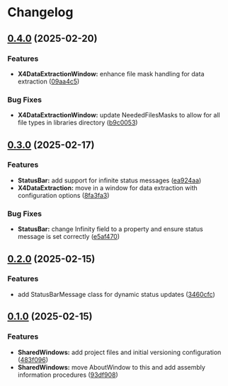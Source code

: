 # Changelog

## [0.4.0](https://github.com/chemodun/X4-UniverseEditor/compare/SharedWindows@v0.3.0...SharedWindows@v0.4.0) (2025-02-20)


### Features

* **X4DataExtractionWindow:** enhance file mask handling for data extraction ([09aa4c5](https://github.com/chemodun/X4-UniverseEditor/commit/09aa4c5df7bffc06da697d87c962c4e9b401a59f))


### Bug Fixes

* **X4DataExtractionWindow:** update NeededFilesMasks to allow for all file types in libraries directory ([b9c0053](https://github.com/chemodun/X4-UniverseEditor/commit/b9c00539f71d523aac48eb18cbf3d8ef44830b30))

## [0.3.0](https://github.com/chemodun/X4-UniverseEditor/compare/SharedWindows@v0.2.0...SharedWindows@v0.3.0) (2025-02-17)


### Features

* **StatusBar:** add support for infinite status messages ([ea924aa](https://github.com/chemodun/X4-UniverseEditor/commit/ea924aa497cfe8fdd686c0cd9ed8103cd8f11408))
* **X4DataExtraction:** move in a window for data extraction with configuration options ([8fa3fa3](https://github.com/chemodun/X4-UniverseEditor/commit/8fa3fa3f0c4a82dd079f15a590e8b6b684e7c202))


### Bug Fixes

* **StatusBar:** change Infinity field to a property and ensure status message is set correctly ([e5af470](https://github.com/chemodun/X4-UniverseEditor/commit/e5af47017af0ccfdc427afb2cfa144d8148eb0c9))

## [0.2.0](https://github.com/chemodun/X4-UniverseEditor/compare/SharedWindows@v0.1.0...SharedWindows@v0.2.0) (2025-02-15)


### Features

* add StatusBarMessage class for dynamic status updates ([3460cfc](https://github.com/chemodun/X4-UniverseEditor/commit/3460cfc52694b918a28af4dc8f1fd10ef07c54ec))

## [0.1.0](https://github.com/chemodun/X4-UniverseEditor/compare/SharedWindows-v0.0.1...SharedWindows@v0.1.0) (2025-02-15)


### Features

* **SharedWindows:** add project files and initial versioning configuration ([483f096](https://github.com/chemodun/X4-UniverseEditor/commit/483f096ccd52d05f05f4141be83f9c10e22b3136))
* **SharedWindows:** move AboutWindow to this and add assembly information procedures ([93df908](https://github.com/chemodun/X4-UniverseEditor/commit/93df9087e66e6bd8ed2430a73e2ad3262066f04f))
